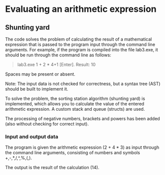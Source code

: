 # Evaluating an arithmetic expression
## Shunting yard

The code solves the problem of calculating the result of a mathematical expression that is passed to the program input through the command line arguments. 
For example, if the program is compiled into the file lab3.exe, it should be run through the command line as follows:

> lab3.exe 1 + 2 * 4+1 [Enter].
Result: 10
>
Spaces may be present or absent. 

Note: The input data is not checked for correctness, but a syntax tree (AST) should be built to implement it. 

To solve the problem, the sorting station algorithm (shunting yard) is implemented, which allows you to calculate the value of the entered arithmetic expression. 
A custom stack and queue (structs) are used.

The processing of negative numbers, brackets and powers has been added (also without checking for correct input).

### Input and output data

The program is given the arithmetic expression (2 + 4 * 3) as input through the command line arguments, 
consisting of numbers and symbols +,-,*,/,^,%,(,). 

The output is the result of the calculation (14).


